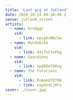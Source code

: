 ```yaml
---
title: 'Last gig at Jutland'
date: 2020-10-24 08:30:00 Z
venue: jutland_street
artists:
  - name: Grvdggr
    vid:
      - link: epighvNRz5w
  - name: Murdabike
    vid:
      - link: 4XjfvCYxPkg
  - name: Gaurdians
    vid:
      - link: xpGKEeYbRzg
  - name: The Futurians
    vid:
      - link: FoAakUfETOA
      - link: xxpXnoCjHYs
cover: ./cover.jpg
---
```

